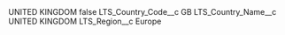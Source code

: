 <?xml version="1.0" encoding="UTF-8"?>
<CustomMetadata xmlns="http://soap.sforce.com/2006/04/metadata" xmlns:xsi="http://www.w3.org/2001/XMLSchema-instance" xmlns:xsd="http://www.w3.org/2001/XMLSchema">
    <label>UNITED KINGDOM</label>
    <protected>false</protected>
    <values>
        <field>LTS_Country_Code__c</field>
        <value xsi:type="xsd:string">GB</value>
    </values>
    <values>
        <field>LTS_Country_Name__c</field>
        <value xsi:type="xsd:string">UNITED KINGDOM</value>
    </values>
    <values>
        <field>LTS_Region__c</field>
        <value xsi:type="xsd:string">Europe</value>
    </values>
</CustomMetadata>
